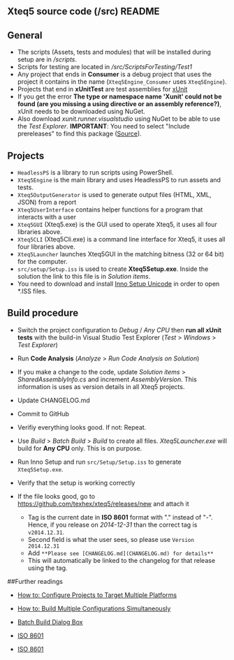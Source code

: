 ## Xteq5 source code (/src) README


## General

 - The scripts (Assets, tests and modules) that will be installed during setup are in _/scripts_.
 - Scripts for testing are located in _/src/ScriptsForTesting/Test1_
 - Any project that ends in **Consumer** is a debug project that uses the project it contains in the name (`Xteq5Engine_Consumer` uses `Xteq5Engine`).
 - Projects that end in **xUnitTest** are test assemblies for [xUnit](https://github.com/xunit/xunit)
 - If you get the error __The type or namespace name 'Xunit' could not be found (are you missing a using directive or an assembly reference?)__, xUnit needs to be downloaded using NuGet.
 - Also download _xunit.runner.visualstudio_ using NuGet to be able to use the _Test Explorer_. **IMPORTANT**: You need to select "Include prereleases" to find this package ([Source](http://xunit.github.io/docs/running-tests-in-vs.html)).
  

## Projects
 - `HeadlessPS` is a library to run scripts using PowerShell.
 - `Xteq5Engine` is the main library and uses HeadlessPS to run assets and tests.
 - `Xteq5OutputGenerator` is used to generate output files (HTML, XML, JSON) from a report
 - `Xteq5UserInterface` contains helper functions for a program that interacts with a user 
 - `Xteq5GUI` (Xteq5.exe) is the GUI used to operate Xteq5, it uses all four libraries above.
 - `Xteq5CLI` (Xteq5Cli.exe) is a command line interface for Xteq5, it uses all four libraries above.
 - `Xteq5Launcher` launches Xteq5GUI in the matching bitness (32 or 64 bit) for the computer. 
 - `src/setup/Setup.iss` is used to create **Xteq5Setup.exe**. Inside the solution the link to this file is in _Solution items_. 
 - You need to download and install [Inno Setup Unicode](http://www.jrsoftware.org/isdl.php) in order to open *.ISS files.
  

## Build procedure

  - Switch the project configuration to _Debug_ / _Any CPU_ then **run all xUnit tests** with the build-in Visual Studio Test Explorer (_Test_ > _Windows_ > _Test Explorer_)
  
  - Run **Code Analysis** (_Analyze_ > _Run Code Analysis on Solution_)
  
  - If you make a change to the code, update _Solution items_ > _SharedAssemblyInfo.cs_ and increment _AssemblyVersion_. This information is uses as version details in all Xteq5 projects.
     
  - Update CHANGELOG.md

  - Commit to GitHub
  
  - Verifiy everything looks good. If not: Repeat.  
  
  - Use _Build_ > _Batch Build_ > _Build_ to create all files. _Xteq5Launcher.exe_ will build for **Any CPU** only. This is on purpose. 

  - Run Inno Setup and run `src/Setup/Setup.iss` to generate `Xteq5Setup.exe`.

  - Verify that the setup is working correctly
   
  - If the file looks good, go to https://github.com/texhex/xteq5/releases/new and attach it  
     
     - Tag is the current date in **ISO 8601** format with "." instead of "-". Hence, if you release on _2014-12-31_ than the correct tag is 
	    `v2014.12.31`.  
     - Second field is what the user sees, so please use 
	    `Version 2014.12.31`
     - Add 
	    `**Please see [CHANGELOG.md](CHANGELOG.md) for details**`
	 - This will automatically be linked to the changelog for that release using the tag.  
   
    
    
##Further readings
 
  * [How to: Configure Projects to Target Multiple Platforms](http://msdn.microsoft.com/en-us/library/ms165408.aspx)
  
  * [How to: Build Multiple Configurations Simultaneously](http://msdn.microsoft.com/en-us/library/jj651644.aspx)

  * [Batch Build Dialog Box](http://msdn.microsoft.com/en-us/library/169az28z%28v=vs.90%29.aspx)
 
  * [ISO 8601](http://xkcd.com/1179/)
  
  * [ISO 8601](http://en.wikipedia.org/wiki/ISO_8601) 

